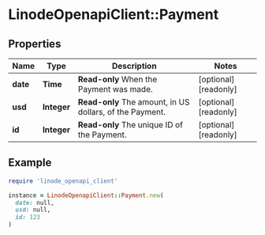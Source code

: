 # LinodeOpenapiClient::Payment

## Properties

| Name | Type | Description | Notes |
| ---- | ---- | ----------- | ----- |
| **date** | **Time** | __Read-only__ When the Payment was made. | [optional][readonly] |
| **usd** | **Integer** | __Read-only__ The amount, in US dollars, of the Payment. | [optional][readonly] |
| **id** | **Integer** | __Read-only__ The unique ID of the Payment. | [optional][readonly] |

## Example

```ruby
require 'linode_openapi_client'

instance = LinodeOpenapiClient::Payment.new(
  date: null,
  usd: null,
  id: 123
)
```

